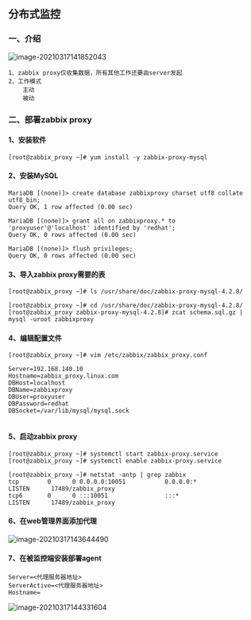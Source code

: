 ## 分布式监控

### 一、介绍

![image-20210317141852043](C:\Users\admin\AppData\Roaming\Typora\typora-user-images\image-20210317141852043.png)

```
1、zabbix proxy仅收集数据，所有其他工作还要由server发起
2、工作模式
	主动
	被动
```



### 二、部署zabbix proxy

#### 1、安装软件

```
[root@zabbix_proxy ~]# yum install -y zabbix-proxy-mysql 
```

#### 2、安装MySQL

```
MariaDB [(none)]> create database zabbixproxy charset utf8 collate utf8_bin;
Query OK, 1 row affected (0.00 sec)

MariaDB [(none)]> grant all on zabbixproxy.* to 'proxyuser'@'localhost' identified by 'redhat';
Query OK, 0 rows affected (0.00 sec)

MariaDB [(none)]> flush privileges;
Query OK, 0 rows affected (0.00 sec)

```

#### 3、导入zabbix proxy需要的表

```
[root@zabbix_proxy ~]# ls /usr/share/doc/zabbix-proxy-mysql-4.2.8/

[root@zabbix_proxy ~]# cd /usr/share/doc/zabbix-proxy-mysql-4.2.8/
[root@zabbix_proxy zabbix-proxy-mysql-4.2.8]# zcat schema.sql.gz | mysql -uroot zabbixproxy

```



#### 4、编辑配置文件

```
[root@zabbix_proxy ~]# vim /etc/zabbix/zabbix_proxy.conf 

Server=192.168.140.10
Hostname=zabbix_proxy.linux.com
DBHost=localhost
DBName=zabbixproxy
DBUser=proxyuser
DBPassword=redhat
DBSocket=/var/lib/mysql/mysql.sock


```



#### 5、启动zabbix proxy

```
[root@zabbix_proxy ~]# systemctl start zabbix-proxy.service 
[root@zabbix_proxy ~]# systemctl enable zabbix-proxy.service

[root@zabbix_proxy ~]# netstat -antp | grep zabbix
tcp        0      0 0.0.0.0:10051           0.0.0.0:*               LISTEN      17489/zabbix_proxy  
tcp6       0      0 :::10051                :::*                    LISTEN      17489/zabbix_proxy  

```



#### 6、在web管理界面添加代理

![image-20210317143644490](C:\Users\admin\AppData\Roaming\Typora\typora-user-images\image-20210317143644490.png)



#### 7、在被监控端安装部署agent

```
Server=<代理服务器地址>
ServerActive=<代理服务器地址>
Hostname=
```

![image-20210317144331604](C:\Users\admin\AppData\Roaming\Typora\typora-user-images\image-20210317144331604.png)